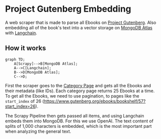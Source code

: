 # Project Gutenberg Embedding

A web scraper that is made to parse all Ebooks on [Project Gutenberg](https://www.gutenberg.org/). Also embedding all of the book's text into a vector storage on [MongoDB Atlas](https://www.mongodb.com/products/platform/atlas-vector-searchom/atlas/database) with [Langchain](https://python.langchain.com/).

## How it works

```mermaid
graph TD;
    A[Scrapy]-->B[MongoDB Atlas];
    A-->C[Langchain];
    B-->D[MongoDB Atlas];
    C-->D;
```

First the scraper goes to the [Category Page](https://www.gutenberg.org/ebooks/bookshelf/57) and gets all the Ebooks and their metadata (like IDs). Each category page returns 25 Ebooks at a time. To get all the Ebooks, we need to use pagination, to pages like the `start_index` of 26 (https://www.gutenberg.org/ebooks/bookshelf/57?start_index=26).

The Scrapy Pipeline then gets passed all items, and using Langchain embeds them into MongoDB. For this we use OpenAI. The text content of splits of 1,000 characters is embedded, which is the most important part when analyzing the general text.
